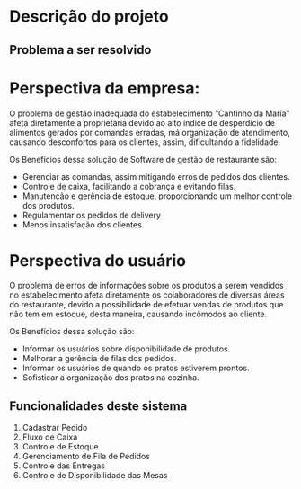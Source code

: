 # Descrição do projeto

## Problema a ser resolvido

# Perspectiva da empresa:
O problema de gestão inadequada do estabelecimento “Cantinho da Maria” afeta diretamente a proprietária devido ao alto índice de desperdício de alimentos gerados por comandas erradas, má organização de atendimento, causando desconfortos para os clientes, assim, dificultando a fidelidade.

Os Benefícios dessa solução de Software de gestão de restaurante são:
* Gerenciar as comandas, assim mitigando erros de pedidos dos clientes.
* Controle de caixa, facilitando a cobrança e evitando filas.
* Manutenção e gerência de estoque, proporcionando um melhor controle dos produtos.
* Regulamentar os pedidos de delivery
* Menos insatisfação dos clientes.

# Perspectiva do usuário
O problema de erros de informações sobre os produtos a serem vendidos no estabelecimento afeta diretamente os colaboradores de diversas áreas do restaurante, devido  a possibilidade de efetuar vendas de produtos que não tem em estoque, desta maneira, causando incômodos ao cliente.

Os Benefícios dessa solução são:
* Informar os usuários sobre disponibilidade de produtos.
* Melhorar a gerência de filas dos pedidos.
* Informar os usuários de quando os pratos estiverem prontos.
* Sofisticar a organização dos pratos na cozinha.


## Funcionalidades deste sistema

1) Cadastrar Pedido
2) Fluxo de Caixa
3) Controle de Estoque
4) Gerenciamento de Fila de Pedidos 
5) Controle das Entregas
6) Controle de Disponibilidade das Mesas
